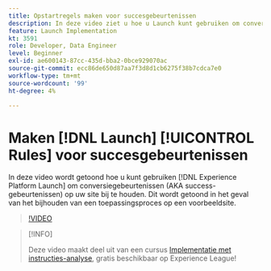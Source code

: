 ```yaml
---
title: Opstartregels maken voor succesgebeurtenissen
description: In deze video ziet u hoe u Launch kunt gebruiken om conversiegebeurtenissen (AKA-succesgebeurtenissen) op uw site bij te houden. Dit wordt weergegeven als u een toepassingsproces bijhoudt op een voorbeeldsite.
feature: Launch Implementation
kt: 3591
role: Developer, Data Engineer
level: Beginner
exl-id: ae600143-87cc-435d-bba2-0bce929070ac
source-git-commit: ecc86de650d87aa7f3d8d1cb6275f38b7cdca7e0
workflow-type: tm+mt
source-wordcount: '99'
ht-degree: 4%

---
```


# Maken [!DNL Launch] [!UICONTROL Rules] voor succesgebeurtenissen

In deze video wordt getoond hoe u kunt gebruiken [!DNL Experience Platform Launch] om conversiegebeurtenissen (AKA success-gebeurtenissen) op uw site bij te houden. Dit wordt getoond in het geval van het bijhouden van een toepassingsproces op een voorbeeldsite.

>[!VIDEO](https://video.tv.adobe.com/v/28778/?quality=12&learn=on)

>[!INFO]
>
> Deze video maakt deel uit van een cursus [Implementatie met instructies-analyse](https://experienceleague.adobe.com/?recommended=Analytics-D-1-2019.1), gratis beschikbaar op Experience League!